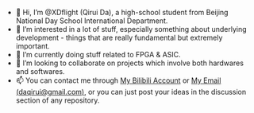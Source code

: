 - 👋 Hi, I’m @XDflight (Qirui Da), a high-school student from Beijing National Day School International Department. 
- 👀 I’m interested in a lot of stuff, especially something about underlying development - things that are really fundamental but extremely important.
- 🌱 I’m currently doing stuff related to FPGA & ASIC. 
- 💞️ I’m looking to collaborate on projects which involve both hardwares and softwares. 
- 📫 You can contact me through [My Bilibili Account](https://space.bilibili.com/353418335) or [My Email (daqirui@gmail.com)](mailto:daqirui@gmail.com), or you can just post your ideas in the discussion section of any repository. 

<!---
XDflight/XDflight is a ✨ special ✨ repository because its `README.md` (this file) appears on your GitHub profile.
You can click the Preview link to take a look at your changes.
--->
